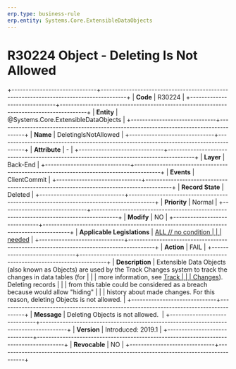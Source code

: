 ```yaml
---
erp.type: business-rule
erp.entity: Systems.Core.ExtensibleDataObjects
---
```


# R30224 Object - Deleting Is Not Allowed
+------------------------------+---------------------------------------------------------------------------------------+
| **Code**                     | R30224                                                                                |
+------------------------------+---------------------------------------------------------------------------------------+
| **Entity**                   | @Systems.Core.ExtensibleDataObjects                                                                              |
+------------------------------+---------------------------------------------------------------------------------------+
| **Name**                     | DeletingIsNotAllowed                                                                  |
+------------------------------+---------------------------------------------------------------------------------------+
| **Attribute**                | \-                                                                                    |
+------------------------------+---------------------------------------------------------------------------------------+
| **Layer**                    | Back-End                                                                              |
+------------------------------+---------------------------------------------------------------------------------------+
| **Events**                   | ClientCommit                                                                          |
+------------------------------+---------------------------------------------------------------------------------------+
| **Record State**             | Deleted                                                                               |
+------------------------------+---------------------------------------------------------------------------------------+
| **Priority**                 | Normal                                                                                |
+------------------------------+---------------------------------------------------------------------------------------+
| **Modify**                   | NO                                                                                    |
+------------------------------+---------------------------------------------------------------------------------------+
| **Applicable Legislations**  | [ALL // no condition                                                                  |
|                              | needed](https://confluence.erp.net/display/techdoc/Country+Specific+Functionality)    |
+------------------------------+---------------------------------------------------------------------------------------+
| **Action**                   | FAIL                                                                                  |
+------------------------------+---------------------------------------------------------------------------------------+
| **Description**              | Extensible Data Objects (also  known as Objects) are used by the Track Changes system to track the changes in data tables (for |
|                              | more information, see [Track                                                          |
|                              | Changes](https://confluence.erp.net/display/techdoc/Track+Changes)). Deleting records |
|                              | from this table could be considered as a breach because would allow \"hiding\"        |
|                              | history about made changes. For this reason, deleting Objects is not allowed.         |
+------------------------------+---------------------------------------------------------------------------------------+
| **Message**                  | Deleting Objects is not allowed.                                                      |
+------------------------------+---------------------------------------------------------------------------------------+
| **Version**                  | Introduced: 2019.1                                                                    |
+------------------------------+---------------------------------------------------------------------------------------+
| **Revocable**                | NO                                                                                    |
+------------------------------+---------------------------------------------------------------------------------------+

  

  

  
